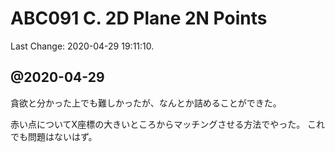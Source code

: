 # ABC091 C. 2D Plane 2N Points

Last Change: 2020-04-29 19:11:10.

## @2020-04-29

貪欲と分かった上でも難しかったが、なんとか詰めることができた。

赤い点についてX座標の大きいところからマッチングさせる方法でやった。
これでも問題はないはず。

